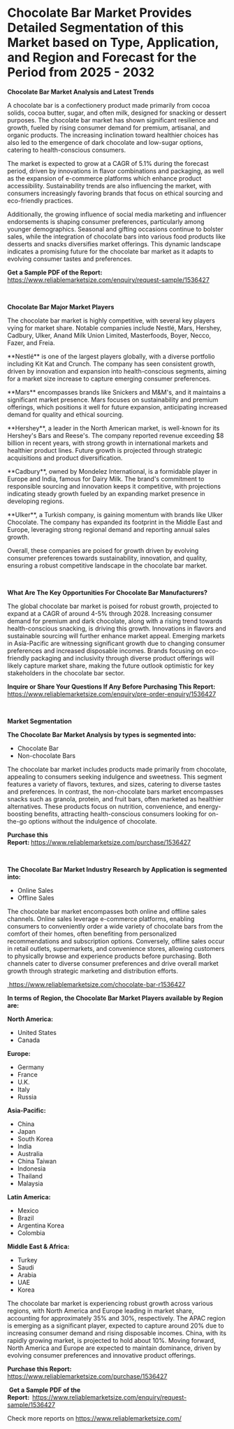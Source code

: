 <p><h1>Chocolate Bar Market Provides Detailed Segmentation of this Market based on Type, Application, and Region and Forecast for the Period from 2025 - 2032</h1></p><p><strong>Chocolate Bar Market Analysis and Latest Trends</strong></p>
<p><p>A chocolate bar is a confectionery product made primarily from cocoa solids, cocoa butter, sugar, and often milk, designed for snacking or dessert purposes. The chocolate bar market has shown significant resilience and growth, fueled by rising consumer demand for premium, artisanal, and organic products. The increasing inclination toward healthier choices has also led to the emergence of dark chocolate and low-sugar options, catering to health-conscious consumers. </p><p>The market is expected to grow at a CAGR of 5.1% during the forecast period, driven by innovations in flavor combinations and packaging, as well as the expansion of e-commerce platforms which enhance product accessibility. Sustainability trends are also influencing the market, with consumers increasingly favoring brands that focus on ethical sourcing and eco-friendly practices. </p><p>Additionally, the growing influence of social media marketing and influencer endorsements is shaping consumer preferences, particularly among younger demographics. Seasonal and gifting occasions continue to bolster sales, while the integration of chocolate bars into various food products like desserts and snacks diversifies market offerings. This dynamic landscape indicates a promising future for the chocolate bar market as it adapts to evolving consumer tastes and preferences.</p></p>
<p><strong>Get a Sample PDF of the Report:&nbsp;</strong> <a href="https://www.reliablemarketsize.com/enquiry/request-sample/1536427?utm_campaign=2268&utm_medium=2&utm_source=Github&utm_content=ia&utm_term=06022025&utm_id=chocolate-bar">https://www.reliablemarketsize.com/enquiry/request-sample/1536427</a></p>
<p>&nbsp;</p>
<p><strong>Chocolate Bar Major Market Players</strong></p>
<p><p>The chocolate bar market is highly competitive, with several key players vying for market share. Notable companies include Nestlé, Mars, Hershey, Cadbury, Ulker, Anand Milk Union Limited, Masterfoods, Boyer, Necco, Fazer, and Freia.</p><p>**Nestlé** is one of the largest players globally, with a diverse portfolio including Kit Kat and Crunch. The company has seen consistent growth, driven by innovation and expansion into health-conscious segments, aiming for a market size increase to capture emerging consumer preferences.</p><p>**Mars** encompasses brands like Snickers and M&M's, and it maintains a significant market presence. Mars focuses on sustainability and premium offerings, which positions it well for future expansion, anticipating increased demand for quality and ethical sourcing.</p><p>**Hershey**, a leader in the North American market, is well-known for its Hershey's Bars and Reese's. The company reported revenue exceeding $8 billion in recent years, with strong growth in international markets and healthier product lines. Future growth is projected through strategic acquisitions and product diversification.</p><p>**Cadbury**, owned by Mondelez International, is a formidable player in Europe and India, famous for Dairy Milk. The brand's commitment to responsible sourcing and innovation keeps it competitive, with projections indicating steady growth fueled by an expanding market presence in developing regions.</p><p>**Ulker**, a Turkish company, is gaining momentum with brands like Ulker Chocolate. The company has expanded its footprint in the Middle East and Europe, leveraging strong regional demand and reporting annual sales growth.</p><p>Overall, these companies are poised for growth driven by evolving consumer preferences towards sustainability, innovation, and quality, ensuring a robust competitive landscape in the chocolate bar market.</p></p>
<p>&nbsp;</p>
<p><strong>What Are The Key Opportunities For Chocolate Bar Manufacturers?</strong></p>
<p><p>The global chocolate bar market is poised for robust growth, projected to expand at a CAGR of around 4-5% through 2028. Increasing consumer demand for premium and dark chocolate, along with a rising trend towards health-conscious snacking, is driving this growth. Innovations in flavors and sustainable sourcing will further enhance market appeal. Emerging markets in Asia-Pacific are witnessing significant growth due to changing consumer preferences and increased disposable incomes. Brands focusing on eco-friendly packaging and inclusivity through diverse product offerings will likely capture market share, making the future outlook optimistic for key stakeholders in the chocolate bar sector.</p></p>
<p><strong>Inquire or Share Your Questions If Any Before Purchasing This Report:</strong> <a href="https://www.reliablemarketsize.com/enquiry/pre-order-enquiry/1536427?utm_campaign=2268&utm_medium=2&utm_source=Github&utm_content=ia&utm_term=06022025&utm_id=chocolate-bar">https://www.reliablemarketsize.com/enquiry/pre-order-enquiry/1536427</a></p>
<p>&nbsp;</p>
<p><strong>Market Segmentation</strong></p>
<p><strong>The Chocolate Bar Market Analysis by types is segmented into:</strong></p>
<p><ul><li>Chocolate Bar</li><li>Non-chocolate Bars</li></ul></p>
<p><p>The chocolate bar market includes products made primarily from chocolate, appealing to consumers seeking indulgence and sweetness. This segment features a variety of flavors, textures, and sizes, catering to diverse tastes and preferences. In contrast, the non-chocolate bars market encompasses snacks such as granola, protein, and fruit bars, often marketed as healthier alternatives. These products focus on nutrition, convenience, and energy-boosting benefits, attracting health-conscious consumers looking for on-the-go options without the indulgence of chocolate.</p></p>
<p><strong>Purchase this Report:&nbsp;</strong><a href="https://www.reliablemarketsize.com/purchase/1536427?utm_campaign=2268&utm_medium=2&utm_source=Github&utm_content=ia&utm_term=06022025&utm_id=chocolate-bar">https://www.reliablemarketsize.com/purchase/1536427</a></p>
<p>&nbsp;</p>
<p><strong>The Chocolate Bar Market Industry Research by Application is segmented into:</strong></p>
<p><ul><li>Online Sales</li><li>Offline Sales</li></ul></p>
<p><p>The chocolate bar market encompasses both online and offline sales channels. Online sales leverage e-commerce platforms, enabling consumers to conveniently order a wide variety of chocolate bars from the comfort of their homes, often benefiting from personalized recommendations and subscription options. Conversely, offline sales occur in retail outlets, supermarkets, and convenience stores, allowing customers to physically browse and experience products before purchasing. Both channels cater to diverse consumer preferences and drive overall market growth through strategic marketing and distribution efforts.</p></p>
<p><a href="https://www.reliablemarketsize.com/chocolate-bar-r1536427?utm_campaign=2268&utm_medium=2&utm_source=Github&utm_content=ia&utm_term=06022025&utm_id=chocolate-bar">&nbsp;https://www.reliablemarketsize.com/chocolate-bar-r1536427</a></p>
<p><strong>In terms of Region, the Chocolate Bar Market Players available by Region are:</strong></p>
<p>
    <p> <strong> North America: </strong>
        <ul>
            <li>United States</li>
            <li>Canada</li>
        </ul>
        </p> 
    <p> <strong> Europe: </strong>
        <ul>
            <li>Germany</li>
            <li>France</li>
            <li>U.K.</li>
            <li>Italy</li>
            <li>Russia</li>
        </ul>
        </p> 
    <p> <strong> Asia-Pacific: </strong>
        <ul>
            <li>China</li>
            <li>Japan</li>
            <li>South Korea</li>
            <li>India</li>
            <li>Australia</li>
            <li>China Taiwan</li>
            <li>Indonesia</li>
            <li>Thailand</li>
            <li>Malaysia</li>
        </ul>
        </p> 
    <p> <strong> Latin America: </strong>
        <ul>
            <li>Mexico</li>
            <li>Brazil</li>
            <li>Argentina Korea</li>
            <li>Colombia</li>
        </ul>
        </p> 
    <p> <strong> Middle East & Africa: </strong>
        <ul>
            <li>Turkey</li>
            <li>Saudi</li>
            <li>Arabia</li>
            <li>UAE</li>
            <li>Korea</li>
        </ul>
    </p>
    </p>
<p><p>The chocolate bar market is experiencing robust growth across various regions, with North America and Europe leading in market share, accounting for approximately 35% and 30%, respectively. The APAC region is emerging as a significant player, expected to capture around 20% due to increasing consumer demand and rising disposable incomes. China, with its rapidly growing market, is projected to hold about 10%. Moving forward, North America and Europe are expected to maintain dominance, driven by evolving consumer preferences and innovative product offerings.</p></p>
<p><strong>Purchase this Report: </strong><a href="https://www.reliablemarketsize.com/purchase/1536427?utm_campaign=2268&utm_medium=2&utm_source=Github&utm_content=ia&utm_term=06022025&utm_id=chocolate-bar">https://www.reliablemarketsize.com/purchase/1536427</a></p>
<p>&nbsp;<strong>Get a Sample PDF of the Report:&nbsp;&nbsp;</strong><a href="https://www.reliablemarketsize.com/enquiry/request-sample/1536427?utm_campaign=2268&utm_medium=2&utm_source=Github&utm_content=ia&utm_term=06022025&utm_id=chocolate-bar">https://www.reliablemarketsize.com/enquiry/request-sample/1536427</a></p>
<p><strong></strong></p>
<p>Check more reports on <a href="https://www.reliablemarketsize.com/?utm_campaign=2268&utm_medium=2&utm_source=Github&utm_content=ia&utm_term=06022025&utm_id=chocolate-bar">https://www.reliablemarketsize.com/</a></p>